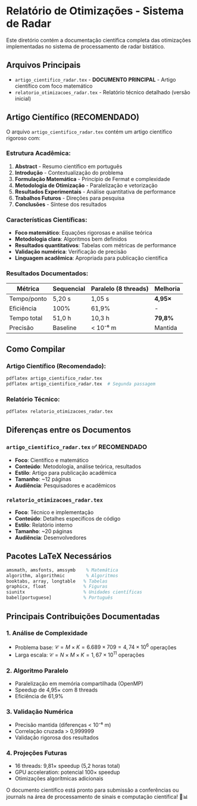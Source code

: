 # Relatório de Otimizações - Sistema de Radar

Este diretório contém a documentação científica completa das otimizações implementadas no sistema de processamento de radar bistático.

## Arquivos Principais

- `artigo_cientifico_radar.tex` - **DOCUMENTO PRINCIPAL** - Artigo científico com foco matemático
- `relatorio_otimizacoes_radar.tex` - Relatório técnico detalhado (versão inicial)

## Artigo Científico (RECOMENDADO)

O arquivo `artigo_cientifico_radar.tex` contém um artigo científico rigoroso com:

### Estrutura Acadêmica:
1. **Abstract** - Resumo científico em português
2. **Introdução** - Contextualização do problema
3. **Formulação Matemática** - Princípio de Fermat e complexidade
4. **Metodologia de Otimização** - Paralelização e vetorização
5. **Resultados Experimentais** - Análise quantitativa de performance
6. **Trabalhos Futuros** - Direções para pesquisa
7. **Conclusões** - Síntese dos resultados

### Características Científicas:
- **Foco matemático**: Equações rigorosas e análise teórica
- **Metodologia clara**: Algoritmos bem definidos
- **Resultados quantitativos**: Tabelas com métricas de performance
- **Validação numérica**: Verificação de precisão
- **Linguagem acadêmica**: Apropriada para publicação científica

### Resultados Documentados:

| Métrica | Sequencial | Paralelo (8 threads) | Melhoria |
|---------|------------|---------------------|----------|
| Tempo/ponto | 5,20 s | 1,05 s | **4,95×** |
| Eficiência | 100% | 61,9% | - |
| Tempo total | 51,0 h | 10,3 h | **79,8%** |
| Precisão | Baseline | < 10⁻⁶ m | Mantida |

## Como Compilar

### Artigo Científico (Recomendado):
```bash
pdflatex artigo_cientifico_radar.tex
pdflatex artigo_cientifico_radar.tex  # Segunda passagem
```

### Relatório Técnico:
```bash
pdflatex relatorio_otimizacoes_radar.tex
```

## Diferenças entre os Documentos

### `artigo_cientifico_radar.tex` ✅ **RECOMENDADO**
- **Foco**: Científico e matemático
- **Conteúdo**: Metodologia, análise teórica, resultados
- **Estilo**: Artigo para publicação acadêmica
- **Tamanho**: ~12 páginas
- **Audiência**: Pesquisadores e acadêmicos

### `relatorio_otimizacoes_radar.tex`
- **Foco**: Técnico e implementação
- **Conteúdo**: Detalhes específicos de código
- **Estilo**: Relatório interno
- **Tamanho**: ~20 páginas
- **Audiência**: Desenvolvedores

## Pacotes LaTeX Necessários

```latex
amsmath, amsfonts, amssymb    % Matemática
algorithm, algorithmic        % Algoritmos
booktabs, array, longtable   % Tabelas
graphicx, float              % Figuras
siunitx                      % Unidades científicas
babel[portuguese]            % Português
```

## Principais Contribuições Documentadas

### 1. **Análise de Complexidade**
- Problema base: $\mathcal{C} = M \times K = 6.689 \times 709 = 4,74 \times 10^6$ operações
- Larga escala: $\mathcal{C} = N \times M \times K = 1,67 \times 10^{11}$ operações

### 2. **Algoritmo Paralelo**
- Paralelização em memória compartilhada (OpenMP)
- Speedup de 4,95× com 8 threads
- Eficiência de 61,9%

### 3. **Validação Numérica**
- Precisão mantida (diferenças < 10⁻⁶ m)
- Correlação cruzada > 0,999999
- Validação rigorosa dos resultados

### 4. **Projeções Futuras**
- 16 threads: 9,81× speedup (5,2 horas total)
- GPU acceleration: potencial 100× speedup
- Otimizações algorítmicas adicionais

O documento científico está pronto para submissão a conferências ou journals na área de processamento de sinais e computação científica! 🎯📊